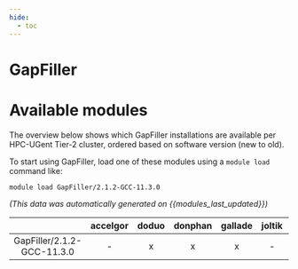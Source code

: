```yaml
---
hide:
  - toc
---
```


GapFiller
=========

# Available modules


The overview below shows which GapFiller installations are available per HPC-UGent Tier-2 cluster, ordered based on software version (new to old).

To start using GapFiller, load one of these modules using a `module load` command like:

```shell
module load GapFiller/2.1.2-GCC-11.3.0
```

*(This data was automatically generated on {{modules_last_updated}})*  

| |accelgor|doduo|donphan|gallade|joltik|shinx|
| :---: | :---: | :---: | :---: | :---: | :---: | :---: |
|GapFiller/2.1.2-GCC-11.3.0|-|x|x|x|-|-|
